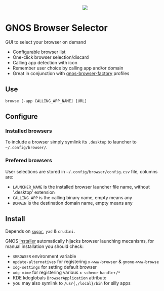 <div align="center"><p align="center"><img src="https://gnos.in/img/shot/common/gnos-browser-selector_0.png"></img></p></div>

# GNOS Browser Selector

GUI to select your browser on demand

- Configurable browser list
- One-click browser selection/discard
- Calling app detection with icon
- Remember user choice by calling app and/or domain
- Great in conjunction with [gnos-browser-factory](https://github.com/gnos-project/gnos-browser-factory) profiles

## Use

```
browse [-app CALLING_APP_NAME] [URL]
```

## Configure

### Installed browsers

To include a browser simply symlink its `.desktop` to launcher to `~/.config/browser/`.

### Prefered browsers

User selections are stored in `~/.config/browser/config.csv` file, columns are:

- `LAUNCHER_NAME` is the installed browser launcher file name, without '.desktop' extension
- `CALLING_APP` is the calling binary name, empty means any
- `DOMAIN` is the destination domain name, empty means any

## Install

Depends on [`sugar`](https://github.com/gnos-project/gnos-sugar), `yad` & `crudini`.

GNOS [installer](https://github.com/gnos-project/gnos-gnowlegde) automatically  hijacks browser launching mecanisms, for manual installation you should check:

- `$BROWSER` environment variable
- `update-alternatives` for registering `x-www-browser` & `gnome-www-browse`
- `xdg-settings` for setting default browser
- `xdg-mime` for registering various `x-scheme-handler/*`
- KDE kdeglobals `BrowserApplication` attribute
- you may also symlink to `/usr{,/local}/bin` for silly apps
